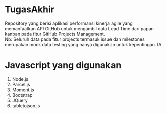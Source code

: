 # TugasAkhir
Repository yang berisi aplikasi performansi kinerja agile yang memanfaatkan API GitHub untuk mengambil data Lead Time dari papan kanban pada fitur GitHub Projects Management.<br>
Nb: Seluruh data pada fitur projects termasuk issue dan milestones merupakan mock data testing yang hanya digunakan untuk kepentingan TA

# Javascript yang digunakan
1. Node.js <br>
2. Parcel.js <br>
3. Moment.js <br>
4. Bootstrap <br>
5. JQuery <br>
6. tabletojson.js
